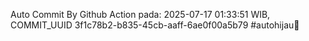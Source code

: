 Auto Commit By Github Action pada: 2025-07-17 01:33:51 WIB, COMMIT_UUID 3f1c78b2-b835-45cb-aaff-6ae0f00a5b79 #autohijau🗿
